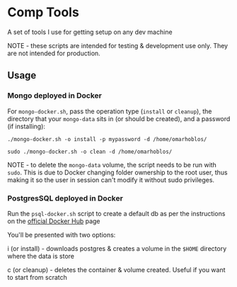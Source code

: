 # Comp Tools

A set of tools I use for getting setup on any dev machine

NOTE - these scripts are intended for testing & development use only. They are not intended for production.

## Usage

### Mongo deployed in Docker

For `mongo-docker.sh`, pass the operation type (`install` or `cleanup`), the directory that your `mongo-data` sits in (or should be created), and a password (if installing):

`./mongo-docker.sh -o install -p mypassword -d /home/omarhoblos/`

`sudo ./mongo-docker.sh -o clean -d /home/omarhoblos/`

NOTE - to delete the `mongo-data` volume, the script needs to be run with `sudo`. This is due to Docker changing folder ownership to the root user, thus making it so the user in session can't modify it without sudo privileges.

### PostgresSQL deployed in Docker

Run the `psql-docker.sh` script to create a default db as per the instructions on the [official Docker Hub](https://hub.docker.com/_/postgres) page

You'll be presented with two options:

i (or install) - downloads postgres & creates a volume in the `$HOME` directory where the data is store

c (or cleanup) - deletes the container & volume created. Useful if you want to start from scratch
